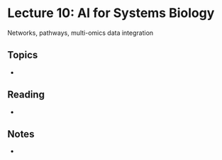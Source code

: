 # Lecture 10: AI for Systems Biology
Networks, pathways, multi-omics data integration

## Topics
- 

## Reading
- 

## Notes
- 

